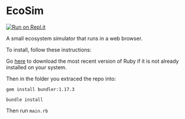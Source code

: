 # EcoSim
[![Run on Repl.it](https://repl.it/badge/github/DanielBradbury1/EcoSim)](https://repl.it/@DanielBradbury1/EcoSim)

A small ecosystem simulator that runs in a web browser.

To install, follow these instructions:

Go [here](https://www.ruby-lang.org/en/downloads/) to download the most recent version of Ruby if it is not already installed on your system.

Then in the folder you extraced the repo into:

`gem install bundler:1.17.3`

`bundle install`

Then run `main.rb`
